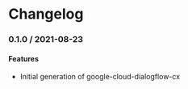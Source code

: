 # Changelog

### 0.1.0 / 2021-08-23

#### Features

* Initial generation of google-cloud-dialogflow-cx
